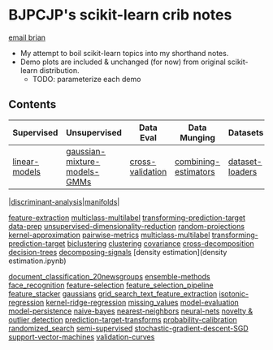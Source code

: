 # BJPCJP's scikit-learn crib notes

[email brian](mailto:bjpcjp@gmail.com)

* My attempt to boil scikit-learn topics into my shorthand notes.
* Demo plots are included & unchanged (for now) from original scikit-learn distribution.
   * TODO: parameterize each demo

## Contents
|Supervised|Unsupervised|Data Eval|Data Munging|Datasets|
|---|---|---|---|---|
|[linear-models](linear-models.ipynb)|[gaussian-mixture-models-GMMs](gaussian-mixture-models-GMMs.ipynb)|[cross-validation](cross-validation.ipynb)|[combining-estimators](combining-estimators.ipynb)|[dataset-loaders](dataset-loaders.ipynb)|[hyperparameters](hyperparameter tuning & search.ipynb)||

|[discriminant-analysis](discriminant-analysis.ipynb)|[manifolds](manifolds.ipynb)|

[feature-extraction](feature-extraction.ipynb)
[multiclass-multilabel](multiclass-multilabel.ipynb)
[transforming-prediction-target](transforming-prediction-target.ipynb)
[data-prep](data-prep.ipynb)
[unsupervised-dimensionality-reduction](unsupervised-dimensionality-reduction.ipynb)
[random-projections](random-projections.ipynb)
[kernel-approximation](kernel-approximation.ipynb)
[pairwise-metrics](pairwise-metrics.ipynb)
[multiclass-multilabel](multiclass-multilabel.ipynb)
[transforming-prediction-target](transforming-prediction-target.ipynb)
[biclustering](biclustering.ipynb)
[clustering](clustering.ipynb)
[covariance](covariance.ipynb)
[cross-decomposition](cross-decomposition.ipynb)
[decision-trees](decision-trees.ipynb)
[decomposing-signals](decomposing-signals.ipynb)
[density estimation](density estimation.ipynb)

[document_classification_20newsgroups](document_classification_20newsgroups.ipynb)
[ensemble-methods](ensemble-methods.ipynb)
[face_recognition](face_recognition.ipynb)
[feature-selection](feature-selection.ipynb)
[feature_selection_pipeline](feature_selection_pipeline.ipynb)
[feature_stacker](feature_stacker.ipynb)
[gaussians](gaussians.ipynb)
[grid_search_text_feature_extraction](grid_search_text_feature_extraction.ipynb)
[isotonic-regression](isotonic-regression.ipynb)
[kernel-ridge-regression](.ipynb)
[missing_values](.ipynb)
[model-evaluation](model-evaluation.ipynb)
[model-persistence](model-persistence.ipynb)
[naive-bayes](naive-bayes.ipynb)
[nearest-neighbors](nearest-neighbors.ipynb)
[neural-nets](neural-nets.ipynb)
[novelty & outlier detection](.ipynb)
[prediction-target-transforms](prediction-target-transforms.ipynb)
[probability-calibration](probability-calibration.ipynb)
[randomized_search](randomized_search.ipynb)
[semi-supervised](semi-supervised.ipynb)
[stochastic-gradient-descent-SGD](stochastic-gradient-descent-SGD.ipynb)
[support-vector-machines](support-vector-machines.ipynb)
[validation-curves](validation-curves.ipynb)

